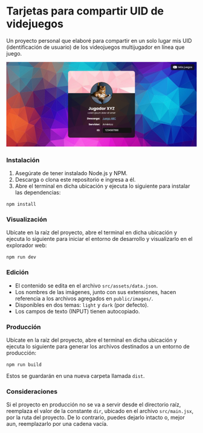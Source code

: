 # Tarjetas para compartir UID de videjuegos

Un proyecto personal que elaboré para compartir en un solo lugar mis UID (identificación de usuario) de los videojuegos multijugador en línea que juego.

![Captura de pantalla del proyecto](/screenshot.png)

### Instalación

1. Asegúrate de tener instalado Node.js y NPM.
2. Descarga o clona este repositorio e ingresa a él.
3. Abre el terminal en dicha ubicación y ejecuta lo siguiente para instalar las dependencias:

```
npm install
```

### Visualización

Ubícate en la raíz del proyecto, abre el terminal en dicha ubicación y ejecuta lo siguiente para iniciar el entorno de desarrollo y visualizarlo en el explorador web:

```
npm run dev
```

### Edición

- El contenido se edita en el archivo `src/assets/data.json`.
- Los nombres de las imágenes, junto con sus extensiones, hacen referencia a los archivos agregados en `public/images/`.
- Disponibles en dos temas: `light` y `dark` (por defecto).
- Los campos de texto (INPUT) tienen autocopiado.

### Producción

Ubícate en la raíz del proyecto, abre el terminal en dicha ubicación y ejecuta lo siguiente para generar los archivos destinados a un entorno de producción:

```
npm run build
```

Estos se guardarán en una nueva carpeta llamada `dist`.

### Consideraciones

Si el proyecto en producción no se va a servir desde el directorio raíz, reemplaza el valor de la constante `dir`, ubicado en el archivo `src/main.jsx`, por la ruta del proyecto. De lo contrario, puedes dejarlo intacto o, mejor aun, reemplazarlo por una cadena vacía.
